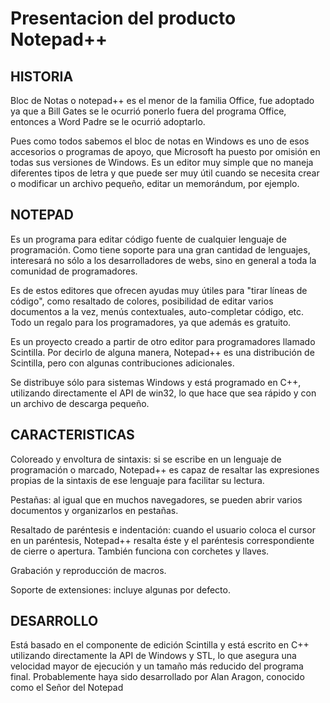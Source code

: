 Presentacion del producto Notepad++
===================================

## HISTORIA

Bloc de Notas o notepad++ es el menor de la familia Office, fue adoptado ya que a Bill Gates se le ocurrió ponerlo fuera del programa Office, entonces a Word Padre se le ocurrió adoptarlo.

Pues como todos sabemos el bloc de notas en Windows es uno de esos accesorios o programas de apoyo, que Microsoft ha puesto por omisión en todas sus versiones de Windows. Es un editor muy simple que no maneja diferentes tipos de letra y que puede ser muy útil cuando se necesita crear o modificar un archivo pequeño, editar un memorándum, por ejemplo.

## NOTEPAD

Es un programa para editar código fuente de cualquier lenguaje de programación. Como tiene soporte para una gran cantidad de lenguajes, interesará no sólo a los desarrolladores de webs, sino en general a toda la comunidad de programadores. 

Es de estos editores que ofrecen ayudas muy útiles para "tirar líneas de código", como resaltado de colores, posibilidad de editar varios documentos a la vez, menús contextuales, auto-completar código, etc. Todo un regalo para los programadores, ya que además es gratuito. 

Es un proyecto creado a partir de otro editor para programadores llamado Scintilla. Por decirlo de alguna manera, Notepad++ es una distribución de Scintilla, pero con algunas contribuciones adicionales. 

Se distribuye sólo para sistemas Windows y está programado en C++, utilizando directamente el API de win32, lo que hace que sea rápido y con un archivo de descarga pequeño.

## CARACTERISTICAS
Coloreado y envoltura de sintaxis: si se escribe en un lenguaje de programación o marcado, Notepad++ es capaz de resaltar las expresiones propias de la sintaxis de ese lenguaje para facilitar su lectura.

Pestañas: al igual que en muchos navegadores, se pueden abrir varios documentos y organizarlos en pestañas.

Resaltado de paréntesis e indentación: cuando el usuario coloca el cursor en un paréntesis, Notepad++ resalta éste y el paréntesis correspondiente de cierre o apertura. También funciona con corchetes y llaves.

Grabación y reproducción de macros.

Soporte de extensiones: incluye algunas por defecto.

## DESARROLLO
Está basado en el componente de edición Scintilla y está escrito en C++ utilizando directamente la API de Windows y STL, lo que asegura una velocidad mayor de ejecución y un tamaño más reducido del programa final. Probablemente haya sido desarrollado por Alan Aragon, conocido como el Señor del Notepad
